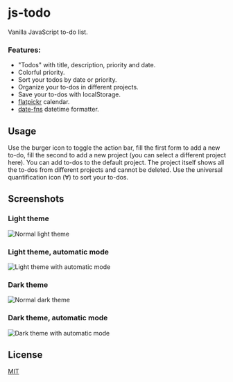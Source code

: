 # js-todo

Vanilla JavaScript to-do list.

### Features:
- "Todos" with title, description, priority and date.
- Colorful priority.
- Sort your todos by date or priority.
- Organize your to-dos in different projects.
- Save your to-dos with localStorage.
- [flatpickr](https://flatpickr.js.org/) calendar.
- [date-fns](https://date-fns.org/) datetime formatter.

## Usage
Use the burger icon to toggle the action bar, fill the first form to add a new
to-do, fill the second to add a new project (you can select a different project
here).
You can add to-dos to the default project. The project itself shows all the
to-dos from different projects and cannot be deleted.
Use the universal quantification icon (∀) to sort your to-dos.

## Screenshots
### Light theme
![Normal light theme](images/light.png)
### Light theme, automatic mode
![Light theme with automatic mode](images/light-auto.png)
### Dark theme
![Normal dark theme](images/dark.png)
### Dark theme, automatic mode
![Dark theme with automatic mode](images/dark-auto.png)

## License
[MIT](https://opensource.org/licenses/MIT)
